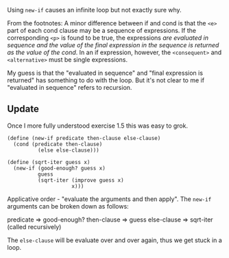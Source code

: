 Using `new-if` causes an infinite loop but not exactly sure why.

From the footnotes: A minor difference between if and cond is that the `<e>` part
of each cond clause may be a sequence of expressions. If the corresponding `<p>`
is found to be true, the expressions <e> *are evaluated in sequence and the value
of the final expression in the sequence is returned as the value of the cond*. In
an if expression, however, the `<consequent>` and `<alternative>` must be single
expressions.

My guess is that the "evaluated in sequence" and "final expression is returned"
has something to do with the loop. But it's not clear to me if "evaluated in
sequence" refers to recursion.

## Update

Once I more fully understood exercise 1.5 this was easy to grok.

```
(define (new-if predicate then-clause else-clause)
  (cond (predicate then-clause)
          (else else-clause)))

(define (sqrt-iter guess x)
  (new-if (good-enough? guess x)
          guess
          (sqrt-iter (improve guess x)
                     x)))
```

Applicative order - "evaluate the arguments and then apply". The `new-if`
arguments can be broken down as follows:

predicate => good-enough?
then-clause => guess
else-clause => sqrt-iter (called recursively)

The `else-clause` will be evaluate over and over again, thus we get stuck in a loop.

